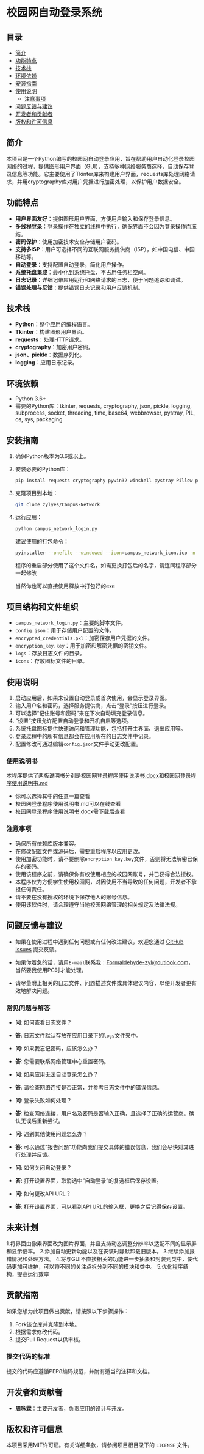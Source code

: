 # 校园网自动登录系统

## 目录
- [简介](#简介)
- [功能特点](#功能特点)
- [技术栈](#技术栈)
- [环境依赖](#环境依赖)
- [安装指南](#安装指南)
- [使用说明](#使用说明)
  - [注意事项](#注意事项)
- [问题反馈与建议](#问题反馈与建议)
- [开发者和贡献者](#开发者和贡献者)
- [版权和许可信息](#版权和许可信息)

## 简介

本项目是一个Python编写的校园网自动登录应用，旨在帮助用户自动化登录校园网络的过程，提供图形用户界面（GUI），支持多种网络服务商选择，自动保存登录信息等功能。它主要使用了Tkinter库来构建用户界面，requests库处理网络请求，并用cryptography库对用户凭据进行加密处理，以保护用户数据安全。

## 功能特点

- **用户界面友好**：提供图形用户界面，方便用户输入和保存登录信息。
- **多线程登录**：登录操作在独立的线程中执行，确保界面不会因为登录操作而冻结。
- **密码保护**：使用加密技术安全存储用户密码。
- **支持多ISP**：用户可选择不同的互联网服务提供商（ISP），如中国电信、中国移动等。
- **自动登录**：支持配置自动登录，简化用户操作。
- **系统托盘集成**：最小化到系统托盘，不占用任务栏空间。
- **日志记录**：详细记录应用运行和网络请求的日志，便于问题追踪和调试。
- **错误处理与反馈**：提供错误日志记录和用户反馈机制。

## 技术栈

- **Python**：整个应用的编程语言。
- **Tkinter**：构建图形用户界面。
- **requests**：处理HTTP请求。
- **cryptography**：加密用户密码。
- **json、pickle**：数据序列化。
- **logging**：应用日志记录。

## 环境依赖

- Python 3.6+
- 需要的Python库：tkinter, requests, cryptography, json, pickle, logging, subprocess, socket, threading, time, base64, webbrowser, pystray, PIL, os, sys, packaging

## 安装指南

1. 确保Python版本为3.6或以上。
2. 安装必要的Python库：
   ```bash
   pip install requests cryptography pywin32 winshell pystray Pillow packaging
   ```

3. 克隆项目到本地：
   ```bash
   git clone zylyes/Campus-Network
   ```
4. 运行应用：
   ```bash
   python campus_network_login.py
   ```
   建议使用的打包命令：
   ```bash
   pyinstaller --onefile --windowed --icon=campus_network_icon.ico -n 校园网登录程序 campus_network_login.py
   ```
   程序的重启部分使用了这个文件名，如需更换打包后的名字，请连同程序部分一起修改

   当然你也可以直接使用释放中打包好的exe

## 项目结构和文件组织

- `campus_network_login.py`：主要的脚本文件。
- `config.json`：用于存储用户配置的文件。
- `encrypted_credentials.pkl`：加密保存用户凭据的文件。
- `encryption_key.key`：用于加密和解密凭据的密钥文件。
- `logs`：存放日志文件的目录。
- `icons`：存放图标文件的目录。

## 使用说明

1. 启动应用后，如果未设置自动登录或首次使用，会显示登录界面。
2. 输入用户名和密码，选择服务提供商，点击“登录”按钮进行登录。
3. 可以选择“记住账号和密码”来在下次自动填充登录信息。
4. “设置”按钮允许配置自动登录和开机自启等选项。
5. 系统托盘图标提供快速访问和管理功能，包括打开主界面、退出应用等。
6. 登录过程中的所有信息都会在应用所在的日志文件中记录。
7. 配置修改可通过编辑`config.json`文件手动更改配置。

### 使用说明书
本程序提供了两版说明书分别是[校园网登录程序使用说明书.docx](https://github.com/zylyes/Campus-Network/blob/main/%E6%A0%A1%E5%9B%AD%E7%BD%91%E7%99%BB%E5%BD%95%E7%A8%8B%E5%BA%8F%E4%BD%BF%E7%94%A8%E8%AF%B4%E6%98%8E%E4%B9%A6.docx)和[校园网登录程序使用说明书.md](https://github.com/zylyes/Campus-Network/blob/main/%E6%A0%A1%E5%9B%AD%E7%BD%91%E7%99%BB%E5%BD%95%E7%A8%8B%E5%BA%8F%E4%BD%BF%E7%94%A8%E8%AF%B4%E6%98%8E%E4%B9%A6.md)
- 你可以选择其中的任意一篇查看
- 校园网登录程序使用说明书.md可以在线查看
- 校园网登录程序使用说明书.docx需下载后查看

### 注意事项
- 确保所有依赖库版本兼容。
- 在修改配置文件或源码后，需要重启程序以应用更改。
- 使用加密功能时，请不要删除`encryption_key.key`文件，否则将无法解密已保存的密码。
- 使用该程序之前，请确保你有权使用相应的校园网账号，并已获得合法授权。
- 本程序仅为方便学生使用校园网，对因使用不当导致的任何问题，开发者不承担任何责任。
- 请不要在没有授权的环境下保存他人的账号信息。
- 使用该软件时，请合理遵守当地校园网络管理的相关规定及法律法规。

## 问题反馈与建议

- 如果在使用过程中遇到任何问题或有任何改进建议，欢迎您通过 [GitHub Issues](https://github.com/zylyes/Campus-Network/issues) 提交反馈。

- 如果你着急的话，请用`E-mail`联系我：[Formaldehyde-zyl@outlook.com](mailto:Formaldehyde-zyl@outlook.com)，当然要我使用PC时才能处理。

- 请尽量附上相关的日志文件、问题描述文件或具体建议内容，以便开发者更有效地解决问题。

### 常见问题与解答

- **问**: 如何查看日志文件？
- **答**: 日志文件默认存放在应用目录下的`logs`文件夹中。

- **问**: 如果我忘记密码，应该怎么办？
- **答**: 您需要联系网络管理中心重置密码。

- **问**: 如果应用无法自动登录怎么办？
- **答**: 请检查网络连接是否正常，并参考日志文件中的错误信息。

- **问**: 登录失败如何处理？
- **答**: 检查网络连接，用户名及密码是否输入正确，且选择了正确的运营商。确认无误后重新尝试。

- **问**: 遇到其他使用问题怎么办？
- **答**: 可以通过"报告问题"功能向我们提交具体的错误信息，我们会尽快对其进行处理并反馈。

- **问**: 如何关闭自动登录？
- **答**: 打开设置界面，取消选中“自动登录”的复选框后保存设置。

- **问**: 如何更改API URL？
- **答**: 打开设置界面，可以看到API URL的输入框，更换之后记得保存设置。

## 未来计划

1.将界面由像素界面改为图片界面，并且支持动态调整分辨率以适配不同的显示屏和显示倍率。
2.添加自动更新功能以及在安装时静默卸载旧版本。
3.继续添加报错情况和处理方法。
4.将与GUI不直接相关的功能进一步抽象和封装到类中，使代码更加可维护，可以将不同的关注点拆分到不同的模块和类中。
5.优化程序结构，提高运行效率

## 贡献指南

如果您想为此项目做出贡献，请按照以下步骤操作：

1. Fork该仓库并克隆到本地。
2. 根据需求修改代码。
3. 提交Pull Request以供审核。

### 提交代码的标准

提交的代码应遵循PEP8编码规范，并附有适当的注释和文档。

## 开发者和贡献者

- **周咏霖**：主要开发者，负责应用的设计与开发。

## 版权和许可信息

本项目采用MIT许可证。有关详细条款，请参阅项目根目录下的 `LICENSE` 文件。
